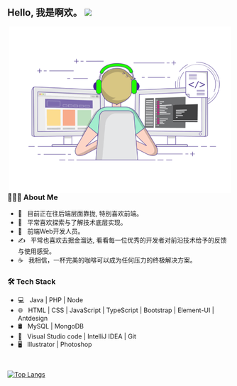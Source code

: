<h2> Hello, 我是啊欢。 <img src="https://github.com/souvikguria98/souvikguria98/blob/master/Hi.gif" width="25"></h2>
<img align="right" alt="GIF" src="https://raw.githubusercontent.com/devSouvik/devSouvik/master/gif3.gif" width="500"/>

<h3> 👨🏻‍💻 About Me </h3>

- 🔭 &nbsp; 目前正在往后端层面靠拢, 特别喜欢前端。
- 🤔 &nbsp; 平常喜欢探索与了解技术底层实现。
- 💼 &nbsp; 前端Web开发人员。
- ✍️ &nbsp; 平常也喜欢去掘金溜达, 看看每一位优秀的开发者对前沿技术给予的反馈与使用感受。
- ☕ &nbsp; 我相信，一杯完美的咖啡可以成为任何压力的终极解决方案。

<h3>🛠 Tech Stack</h3>

- 💻 &nbsp; Java | PHP | Node
- 🌐 &nbsp; HTML | CSS | JavaScript | TypeScript | Bootstrap | Element-UI | Antdesign
- 🛢 &nbsp; MySQL | MongoDB
- 🔧 &nbsp; Visual Studio code | IntelliJ IDEA | Git
- 🖥 &nbsp; Illustrator | Photoshop


</br>

[![Top Langs](https://github-readme-stats.vercel.app/api/top-langs/?username=devSouvik&layout=compact&text_color=daf7dc&bg_color=151515)](https://github.com/devSouvik/github-readme-stats)
